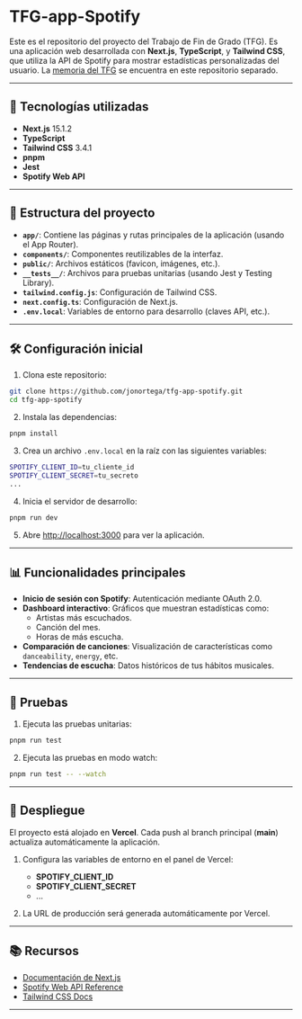 # TFG-app-Spotify

Este es el repositorio del proyecto del Trabajo de Fin de Grado (TFG). Es una aplicación web desarrollada con **Next.js**, **TypeScript**, y **Tailwind CSS**, que utiliza la API de Spotify para mostrar estadísticas personalizadas del usuario. La [memoria del TFG](https://github.com/mi-usuario/TFG-memoria) se encuentra en este repositorio separado.

---

## 🚀 Tecnologías utilizadas
- **Next.js** 15.1.2
- **TypeScript**
- **Tailwind CSS** 3.4.1
- **pnpm**
- **Jest**
- **Spotify Web API**

---

## 📂 Estructura del proyecto
- **`app/`**: Contiene las páginas y rutas principales de la aplicación (usando el App Router).
- **`components/`**: Componentes reutilizables de la interfaz.
- **`public/`**: Archivos estáticos (favicon, imágenes, etc.).
- **`__tests__/`**: Archivos para pruebas unitarias (usando Jest y Testing Library).
- **`tailwind.config.js`**: Configuración de Tailwind CSS.
- **`next.config.ts`**: Configuración de Next.js.
- **`.env.local`**: Variables de entorno para desarrollo (claves API, etc.).

---

## 🛠️ Configuración inicial
1. Clona este repositorio:
```bash
git clone https://github.com/jonortega/tfg-app-spotify.git
cd tfg-app-spotify
```

2. Instala las dependencias:
```bash
pnpm install
```

3. Crea un archivo `.env.local` en la raíz con las siguientes variables:
```bash
SPOTIFY_CLIENT_ID=tu_cliente_id
SPOTIFY_CLIENT_SECRET=tu_secreto
...
```

4. Inicia el servidor de desarrollo:
```bash
pnpm run dev
```

5. Abre [http://localhost:3000](http://localhost:3000) para ver la aplicación.

---

## 📊 Funcionalidades principales
- **Inicio de sesión con Spotify**: Autenticación mediante OAuth 2.0.
- **Dashboard interactivo**: Gráficos que muestran estadísticas como:
  - Artistas más escuchados.
  - Canción del mes.
  - Horas de más escucha.
- **Comparación de canciones**: Visualización de características como `danceability`, `energy`, etc.
- **Tendencias de escucha**: Datos históricos de tus hábitos musicales.

---

## 🧪 Pruebas
1. Ejecuta las pruebas unitarias:
```bash
pnpm run test
```

2. Ejecuta las pruebas en modo watch:
```bash
pnpm run test -- --watch
```

---

## 🚀 Despliegue
El proyecto está alojado en **Vercel**. Cada push al branch principal (**main**) actualiza automáticamente la aplicación.

1. Configura las variables de entorno en el panel de Vercel:
   - **SPOTIFY_CLIENT_ID**
   - **SPOTIFY_CLIENT_SECRET**
   - ...

2. La URL de producción será generada automáticamente por Vercel.

---

## 📚 Recursos
- [Documentación de Next.js](https://nextjs.org/docs)
- [Spotify Web API Reference](https://developer.spotify.com/documentation/web-api/)
- [Tailwind CSS Docs](https://tailwindcss.com/docs)

---
